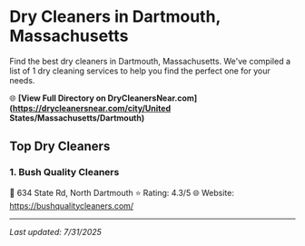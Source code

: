 # Dry Cleaners in Dartmouth, Massachusetts

Find the best dry cleaners in Dartmouth, Massachusetts. We've compiled a list of 1 dry cleaning services to help you find the perfect one for your needs.

🌐 **[View Full Directory on DryCleanersNear.com](https://drycleanersnear.com/city/United States/Massachusetts/Dartmouth)**

## Top Dry Cleaners

### 1. Bush Quality Cleaners
📍 634 State Rd, North Dartmouth
⭐ Rating: 4.3/5
🌐 Website: https://bushqualitycleaners.com/


---

*Last updated: 7/31/2025*
